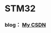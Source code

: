 # STM32

### blog： [My CSDN](https://blog.csdn.net/ndjasdn/article/details/136199952?spm=1001.2014.3001.5501)
